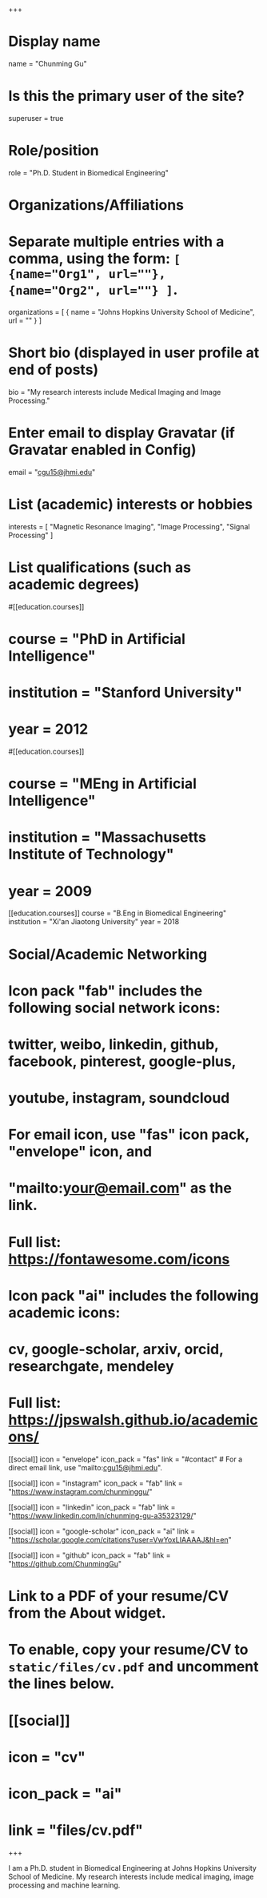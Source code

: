 +++
# Display name
name = "Chunming Gu"

# Is this the primary user of the site?
superuser = true

# Role/position
role = "Ph.D. Student in Biomedical Engineering"

# Organizations/Affiliations
#   Separate multiple entries with a comma, using the form: `[ {name="Org1", url=""}, {name="Org2", url=""} ]`.
organizations = [ { name = "Johns Hopkins University School of Medicine", url = "" } ]

# Short bio (displayed in user profile at end of posts)
bio = "My research interests include Medical Imaging and Image Processing."

# Enter email to display Gravatar (if Gravatar enabled in Config)
email = "cgu15@jhmi.edu"

# List (academic) interests or hobbies
interests = [
  "Magnetic Resonance Imaging",
  "Image Processing",
  "Signal Processing"
]

# List qualifications (such as academic degrees)
#[[education.courses]]
#  course = "PhD in Artificial Intelligence"
#  institution = "Stanford University"
#  year = 2012

#[[education.courses]]
#  course = "MEng in Artificial Intelligence"
#  institution = "Massachusetts Institute of Technology"
#  year = 2009

[[education.courses]]
  course = "B.Eng in Biomedical Engineering"
  institution = "Xi'an Jiaotong University"
  year = 2018

# Social/Academic Networking
#
# Icon pack "fab" includes the following social network icons:
#
#   twitter, weibo, linkedin, github, facebook, pinterest, google-plus,
#   youtube, instagram, soundcloud
#
#   For email icon, use "fas" icon pack, "envelope" icon, and
#   "mailto:your@email.com" as the link.
#
#   Full list: https://fontawesome.com/icons
#
# Icon pack "ai" includes the following academic icons:
#
#   cv, google-scholar, arxiv, orcid, researchgate, mendeley
#
#   Full list: https://jpswalsh.github.io/academicons/

[[social]]
  icon = "envelope"
  icon_pack = "fas"
  link = "#contact"  # For a direct email link, use "mailto:cgu15@jhmi.edu".

[[social]]
  icon = "instagram"
  icon_pack = "fab"
  link = "https://www.instagram.com/chunminggu/"

[[social]]
  icon = "linkedin"
  icon_pack = "fab"
  link = "https://www.linkedin.com/in/chunming-gu-a35323129/"

[[social]]
  icon = "google-scholar"
  icon_pack = "ai"
  link = "https://scholar.google.com/citations?user=VwYoxLIAAAAJ&hl=en"

[[social]]
  icon = "github"
  icon_pack = "fab"
  link = "https://github.com/ChunmingGu"

# Link to a PDF of your resume/CV from the About widget.
# To enable, copy your resume/CV to `static/files/cv.pdf` and uncomment the lines below.
# [[social]]
#   icon = "cv"
#   icon_pack = "ai"
#   link = "files/cv.pdf"

+++

I am a Ph.D. student in Biomedical Engineering at Johns Hopkins University School of Medicine. My research interests include medical imaging, image processing and machine learning.

